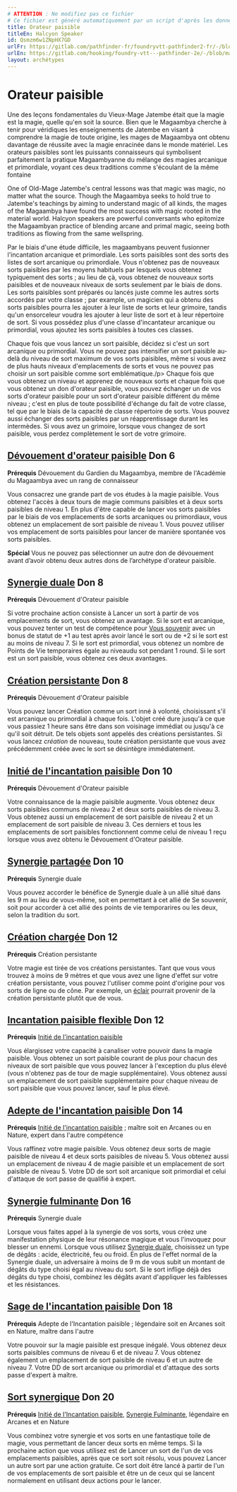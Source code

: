 ```yaml
---
# ATTENTION : Ne modifiez pas ce fichier
# Ce fichier est généré automatiquement par un script d'après les données du module Foundry VTT officiel et de sa traduction
title: Orateur paisible
titleEn: Halcyon Speaker
id: Qsmzm6w1ZNpHX7GD
urlFr: https://gitlab.com/pathfinder-fr/foundryvtt-pathfinder2-fr/-/blob/master/data/archetypes/Qsmzm6w1ZNpHX7GD.htm
urlEn: https://gitlab.com/hooking/foundry-vtt---pathfinder-2e/-/blob/master/packs/data/archetypes.db/halcyon-speaker.json
layout: archétypes
---
```

# Orateur paisible

Une des leçons fondamentales du Vieux-Mage Jatembe était que la magie est la magie, quelle qu'en soit la source. Bien que le Magaambya cherche à tenir pour véridiques les enseignements de Jatembe en visant à comprendre la magie de toute origine, les mages de Magaambya ont obtenu davantage de réussite avec la magie enracinée dans le monde matériel. Les orateurs paisibles sont les puissants connaisseurs qui symbolisent parfaitement la pratique Magaambyanne du mélange des magies arcanique et primordiale, voyant ces deux traditions comme s'écoulant de la même fontaine

One of Old-Mage Jatembe's central lessons was that magic was magic, no matter what the source. Though the Magaambya seeks to hold true to Jatembe's teachings by aiming to understand magic of all kinds, the mages of the Magaambya have found the most success with magic rooted in the material world. Halcyon speakers are powerful conversants who epitomize the Magaambyan practice of blending arcane and primal magic, seeing both traditions as flowing from the same wellspring.

Par le biais d'une étude difficile, les magaambyans peuvent fusionner l'incantation arcanique et primordiale. Les sorts paisibles sont des sorts des listes de sort arcanique ou primordiale. Vous n'obtenez pas de nouveaux sorts paisibles par les moyens habituels par lesquels vous obtenez typiquement des sorts ; au lieu de çà, vous obtenez de nouveaux sorts paisibles et de nouveaux niveaux de sorts seulement par le biais de dons. Les sorts paisibles sont préparés ou lancés juste comme les autres sorts accordés par votre classe ; par example, un magicien qui a obtenu des sorts paisibles pourra les ajouter à leur liste de sorts et leur grimoire, tandis qu'un ensorceleur voudra les ajouter à leur liste de sort et à leur répertoire de sort. Si vous possédez plus d'une classe d'incantateur arcanique ou primordial, vous ajoutez les sorts paisibles à toutes ces classes.

Chaque fois que vous lancez un sort paisible, décidez si c'est un sort arcanique ou primordial. Vous ne pouvez pas intensifier un sort paisible au-delà du niveau de sort maximum de vos sorts paisibles, même si vous avez de plus hauts niveaux d'emplacements de sorts et vous ne pouvez pas choisir un sort paisible comme sort emblématique./p>
Chaque fois que vous obtenez un niveau et apprenez de nouveaux sorts et chaque fois que vous obtenez un don d'orateur paisible, vous pouvez échanger un de vos sorts d'orateur paisible pour un sort d'orateur paisible différent du même niveau ; c'est en plus de toute possibilité d'échange du fait de votre classe, tel que par le biais de la capacité de classe répertoire de sorts. Vous pouvez aussi échanger des sorts paisibles par un réapprentissage durant les intermèdes. Si vous avez un grimoire, lorsque vous changez de sort paisible, vous perdez complètement le sort de votre grimoire.

## [Dévouement d'orateur paisible](../dons/dévouement-de-l-orateur-paisible.md) Don 6

**Prérequis** Dévouement du Gardien du Magaambya, membre de l'Académie du Magaambya avec un rang de connaisseur

Vous consacrez une grande part de vos études à la magie paisible. Vous obtenez l'accès à deux tours de magie communs paisibles et à deux sorts paisibles de niveau 1. En plus d'être capable de lancer vos sorts paisibles par le biais de vos emplacements de sorts arcaniques ou primordiaux, vous obtenez un emplacement de sort paisible de niveau 1. Vous pouvez utiliser vos emplacement de sorts paisibles pour lancer de manière spontanée vos sorts paisibles.

**Spécial** Vous ne pouvez pas sélectionner un autre don de dévouement avant d’avoir obtenu deux autres dons de l’archétype d'orateur paisible.

## [Synergie duale](../dons/synergie-duale.md) Don 8

**Prérequis** Dévouement d'Orateur paisible

Si votre prochaine action consiste à Lancer un sort à partir de vos emplacements de sort, vous obtenez un avantage. Si le sort est arcanique, vous pouvez tenter un test de compétence pour [Vous souvenir](../actions/se-souvenir-connaissance.md) avec un bonus de statut de +1 au test après avoir lancé le sort ou de +2 si le sort est au moins de niveau 7. Si le sort est primordial, vous obtenez un nombre de Points de Vie temporaires  égale au niveaudu sot pendant 1 round. Si le sort est un sort paisible, vous obtenez ces deux avantages.

## [Création persistante](../dons/création-persistante.md) Don 8

**Prérequis** Dévouement d'Orateur paisible

Vous pouvez lancer <a class="entity-link" data-pack="pf2e.spells-srd" data-id="TUj8eugNqAvB1vVR" draggable="true">Création</a> comme un sort inné à volonté, choisissant s'il est arcanique ou primordial à chaque fois. L'objet créé dure jusqu'à ce que vous passiez 1 heure sans être dans son voisinage immédiat ou jusqu'à ce qu'il soit détruit. De tels objets sont appelés des créations persistantes. Si vous lancez *création* de nouveau, toute création persistante que vous avez précédemment créée avec le sort se désintègre immédiatement.

## [Initié de l'incantation paisible](../dons/initié-de-l-incantation-paisible.md) Don 10

**Prérequis** Dévouement d'Orateur paisible

Votre connaissance de la magie paisible augmente. Vous obtenez deux sorts paisibles communs de niveau 2 et deux sorts paisibles de niveau 3. Vous obtenez aussi un emplacement de sort paisible de niveau 2 et un emplacement de sort paisible de niveau 3. Ces derniers et tous les emplacements de sort paisibles fonctionnent comme celui de niveau 1 reçu lorsque vous avez obtenu le Dévouement d'Orateur paisible.

## [Synergie partagée](../dons/synergie-partagée.md) Don 10

**Prérequis** Synergie duale

Vous pouvez accorder le bénéfice de Synergie duale à un allié situé dans les 9 m au lieu de vous-même, soit en permettant à cet allié de Se souvenir, soit pour accorder à cet allié des points de vie temporarires ou les deux, selon la tradition du sort.
## [Création chargée](../dons/création-chargée.md) Don 12

**Prérequis** Création persistante

Votre magie est tirée de vos créations persistantes. Tant que vous vous trouvez à moins de 9 mètres et que vous avez une ligne d'effet sur votre création persistante, vous pouvez l'utiliser comme point d'origine pour vos sorts de ligne ou de cône. Par exemple, un [éclair](../sorts/éclair.md) pourrait provenir de la création persistante plutôt que de vous.

## [Incantation paisible flexible](../dons/incantation-paisible-flexible.md) Don 12

**Prérequis** [Initié de l'incantation paisible](../dons/initié-de-l-incantation-paisible.md)

Vous élargissez votre capacité à canaliser votre pouvoir dans la magie paisible. Vous obtenez un sort paisible courant de plus pour chacun des niveaux de sort paisible que vous pouvez lancer à l'exception du plus élevé (vous n'obtenez pas de tour de magie supplémentaire). Vous obtenez aussi un emplacement de sort paisible supplémentaire pour chaque niveau de sort paisible que vous pouvez lancer, sauf le plus élevé.

## [Adepte de l'incantation paisible](../dons/adepte-de-l-incantation-paisible.md) Don 14

**Prérequis** [Initié de l'incantation paisible](../dons/initié-de-l-incantation-paisible.md) ; maître soit en Arcanes ou en Nature, expert dans l'autre compétence

Vous raffinez votre magie paisible. Vous obtenez deux sorts de magie paisible de niveau 4 et deux sorts paisibles de niveau 5. Vous obtenez aussi un emplacement de niveau 4 de magie paisible et un emplacement de sort paisible de niveau 5. Votre DD de sort soit arcanique soit primordial et celui d'attaque de sort passe de qualifié à expert.

## [Synergie fulminante](../dons/synergie-fulminante.md) Don 16

<span>**Prérequis** Synergie duale  

Lorsque vous faites appel à la synergie de vos sorts, vous créez une manifestation physique de leur résonance magique et vous l'invoquez pour blesser un ennemi. Lorsque vous utilisez [Synergie duale](../dons/synergie-duale.md), choisissez un type de dégâts : acide, électricité, feu ou froid. En plus de l'effet normal de la Synergie duale, un adversaire à moins de 9 m de vous subit un montant de dégâts du type choisi égal au niveau du sort. Si le sort inflige déjà des dégâts du type choisi, combinez les dégâts avant d'appliquer les faiblesses et les résistances.

## [Sage de l'incantation paisible](../dons/sage-de-l-incantation-paisible.md) Don 18

**Prérequis** Adepte de l'Incantation paisible ; légendaire soit en Arcanes soit en Nature, maître dans l'autre

Votre pouvoir sur la magie paisible est presque inégalé. Vous obtenez deux sorts paisibles communs de niveau 6 et de niveau 7. Vous obtenez également un emplacement de sort paisible de niveau 6 et un autre de niveau 7. Votre DD de sort arcanique ou primordial et d'attaque des sorts passe d'expert à maître.

## [Sort synergique](../dons/sort-synergique.md) Don 20

**Prérequis** [Initié de l'Incantation paisible](../dons/initié-de-l-incantation-paisible.md), [Synergie Fulminante](../dons/synergie-fulminante.md), légendaire en Arcanes et en Nature

Vous combinez votre synergie et vos sorts en une fantastique toile de magie, vous permettant de lancer deux sorts en même temps. Si la prochaine action que vous utilisez est de Lancer un sort de l'un de vos emplacements paisibles, après que ce sort soit résolu, vous pouvez Lancer un autre sort par une action gratuite. Ce sort doit être lancé à partir de l'un de vos emplacements de sort paisible et être un de ceux qui se lancent normalement en utilisant deux actions pour le lancer.
